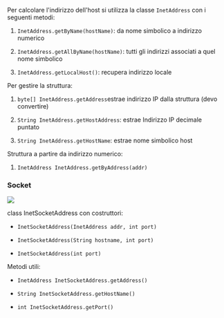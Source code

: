 Per calcolare l'indirizzo dell'host si utilizza la classe `InetAddress` con i seguenti metodi:

1. `InetAddress.getByName(hostName)`: da nome simbolico a indirizzo numerico

2. `InetAddress.getAllByName(hostName)`: tutti gli indirizzi associati a quel nome simbolico

3. `InetAddress.getLocalHost()`: recupera indirizzo locale

Per gestire la struttura:

1. `byte[] InetAddress.getAddress`estrae indirizzo IP dalla struttura (devo convertire)

2. `String InetAddress.getHostAddress`: estrae Indirizzo IP decimale puntato

3. `String InetAddress.getHostName`: estrae nome simbolico host

Struttura a partire da indirizzo numerico:

1. `InetAddress InetAddress.getByAddress(addr)`

### Socket

![](C:\Users\Marco\AppData\Roaming\marktext\images\2022-02-21-14-32-52-image.png)

class InetSocketAddress con costruttori: 

- `InetSocketAddress(InetAddress addr, int port) `

- `InetSocketAddress(String hostname, int port) `

- `InetSocketAddress(int port)`

Metodi utili:

- `InetAddress InetSocketAddress.getAddress()`

- `String InetSocketAddress.getHostName()`

- `int InetSocketAddress.getPort()`


